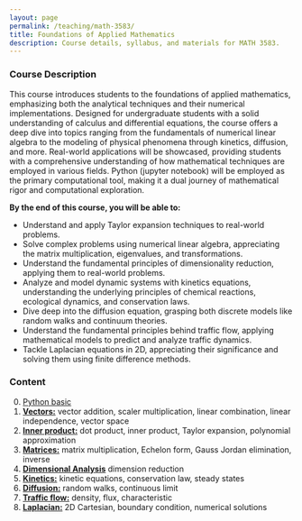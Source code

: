 ```yaml
---
layout: page
permalink: /teaching/math-3583/
title: Foundations of Applied Mathematics
description: Course details, syllabus, and materials for MATH 3583.
---
```


### Course Description
This course introduces students to the foundations of applied mathematics, emphasizing both the analytical techniques and their numerical implementations.
Designed for undergraduate students with a solid understanding of calculus and differential equations,
the course offers a deep dive into topics ranging from the fundamentals of numerical linear algebra to the modeling of physical phenomena through kinetics, diffusion, and more.
Real-world applications will be showcased, 
providing students with a comprehensive understanding of how mathematical techniques are employed
in various fields. Python (jupyter notebook) will be employed as the primary computational tool,
making it a dual journey of mathematical rigor and computational exploration.

**By the end of this course, you will be able to:**
* Understand and apply Taylor expansion techniques to real-world problems.
* Solve complex problems using numerical linear algebra, appreciating the matrix multiplication, eigenvalues, and transformations.
* Understand the fundamental principles of dimensionality reduction, applying them to real-world problems.
* Analyze and model dynamic systems with kinetics equations, understanding the underlying principles of chemical reactions, ecological dynamics, and conservation laws.
* Dive deep into the diffusion equation, grasping both discrete models like random walks and continuum theories.
* Understand the fundamental principles behind traffic flow, applying mathematical models to predict and analyze traffic dynamics.
* Tackle Laplacian equations in 2D, appreciating their significance and solving them using finite difference methods.

### Content
0. [Python basic](/teaching/math-3583/0_python_basic/)
1. [**Vectors:**](/teaching/math-3583/1_vector/) vector addition, scaler multiplication, linear combination, linear independence, vector space
2. [**Inner product:**]() dot product, inner product, Taylor expansion, polynomial approximation
3. [**Matrices:**]() matrix multiplication, Echelon form, Gauss Jordan elimination, inverse
4. [**Dimensional Analysis**]() dimension reduction
5. [**Kinetics:**]() kinetic equations, conservation law, steady states
6. [**Diffusion:**]() random walks, continuous limit
7. [**Traffic flow:**]() density, flux, characteristic
8. [**Laplacian:**]() 2D Cartesian, boundary condition, numerical solutions
